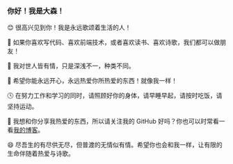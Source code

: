 ### 你好！我是大森！

😊 很高兴见到你！我是永远歌颂着生活的人！

🎉 如果你喜欢写代码、喜欢前端技术，或者喜欢读书、喜欢诗歌，我们都可以做朋友！

💖 我对世人皆有情，只是深浅不一，种类不同。

🎨 希望你能永远开心，永远热爱你所热爱的东西！就像我一样！

🕓 在努力工作和学习的同时，请照顾好你的身体，请早睡早起，请按时吃饭，请坚持运动。

📘 我想和你分享我热爱的东西，所以请关注我的 GitHub 好吗？你也可以时常看一看[我的博客](https://sadose.github.io/)。

😄 尽吾生的有尽供无尽，但普渡的无情似有情。希望你也会和我一样，让有限的生命伴随着热爱与诗歌。
